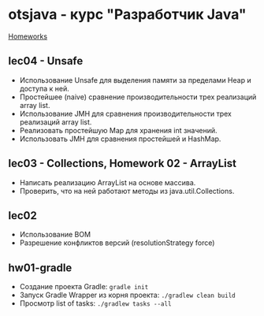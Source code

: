 # otsjava - курс "Разработчик Java"

[Homeworks](hworks.md)

## lec04 - Unsafe
- Использование Unsafe для выделения памяти за пределами Heap и доступа к ней.
- Простейшее (naive) сравнение производительности трех реализаций array list.
- Использование JMH для сравнения производительности трех реализаций array list.
- Реализовать простейшую Map для хранения int значений.
- Использовать JMH для сравнения простейшей и HashMap.

## lec03 - Collections, Homework 02 - ArrayList
- Написать реализацию ArrayList на основе массива.
- Проверить, что на ней работают методы из java.util.Collections.

## lec02
- Использование BOM
- Разрешение конфликтов версий (resolutionStrategy force)

## hw01-gradle
- Создание проекта Gradle: `gradle init`
- Запуск Gradle Wrapper из корня проекта: `./gradlew clean build`
- Просмотр list of tasks: `./gradlew tasks --all`

